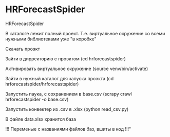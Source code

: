 # HRForecastSpider
HRForecastSpider 

В каталоге лежит полный проект. Т.е. виртуальное окружение со всеми нужными библиотеками уже "в коробке"

Скачать проэкт

Зайти в дирректорию с проэктом (cd hrforecastspider)

Активировать виртуальное окружение (source venv/bin/activate)

Зайти в нужный каталог для запуска проэкта (cd hrforecastspider/hrforecastspider)

Запустить паука, с сохранением в base.csv (scrapy crawl hrforecastspider -o base.csv)

Запустить конвектер из .csv в .xlsx (python read_csv.py)

В файле data.xlsx хранится база

!!! Переменые с названиями файлов баз, вшиты в код !!!"
